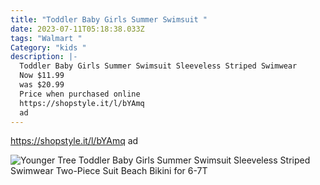 ```yaml
---
title: "Toddler Baby Girls Summer Swimsuit "
date: 2023-07-11T05:18:38.033Z
tags: "Walmart "
Category: "kids "
description: |-
  Toddler Baby Girls Summer Swimsuit Sleeveless Striped Swimwear 
  Now $11.99
  was $20.99
  Price when purchased online 
  https://shopstyle.it/l/bYAmq
  ad
---
```

https://shopstyle.it/l/bYAmq
ad 

![Younger Tree Toddler Baby Girls Summer Swimsuit Sleeveless Striped Swimwear Two-Piece Suit Beach Bikini for 6-7T](https://i5.walmartimages.com/asr/702ddeeb-0f2c-4165-bfe4-e0a9ba00f712.67006b87ec84389156e1d8b012d467e6.jpeg?odnHeight=612&odnWidth=612&odnBg=FFFFFF)

<!--EndFragment-->